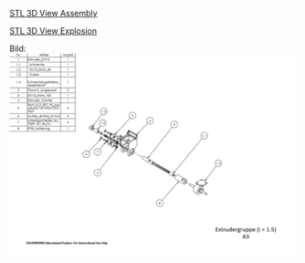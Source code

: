 [STL 3D View Assembly](Extruder_DN15)

[STL 3D View Explosion](Extruder_DN15_expl)

Bild: ![Bild Explosion](../Extrudergruppe_expl/Extrudergruppe.PNG)